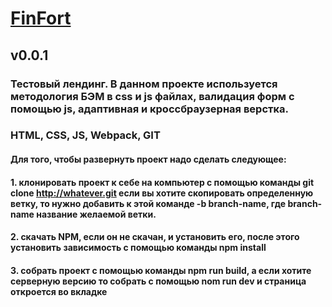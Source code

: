 # [FinFort](https://arzamastsevroman.github.io/FinFort)
## v0.0.1
### Тестовый лендинг. В данном проекте используется методология БЭМ в css и js файлах, валидация  форм с помощью js, адаптивная и кроссбраузерная верстка.
### HTML, CSS, JS, Webpack, GIT
#### Для того, чтобы развернуть проект надо сделать следующее:
#### 1. клонировать проект к себе на компьютер с помощью команды git clone http://whatever.git если вы хотите скопировать определенную ветку, то нужно добавить к этой команде -b branch-name, где branch-name название желаемой ветки.
#### 2. скачать NPM, если он не скачан, и установить его, после этого установить зависимость с помощью команды npm install
#### 3. собрать проект с помощью команды npm run build, а если хотите серверную версию то собрать с помощью nom run dev и страница откроется во вкладке